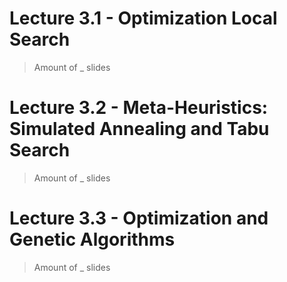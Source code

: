 # Lecture 3.1 - Optimization Local Search

> Amount of _ slides
# Lecture 3.2 - Meta-Heuristics: Simulated Annealing and Tabu Search

> Amount of _ slides
# Lecture 3.3 - Optimization and Genetic Algorithms

> Amount of _ slides